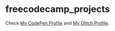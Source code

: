 # freecodecamp_projects
Check [My CodePen Profile](https://codepen.io/Med-Salem-Gzizou) and [My Glitch Profile](https://glitch.com/@Med-Salem-Gzizou).

